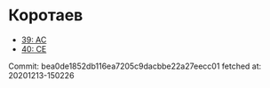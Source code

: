# Коротаев
- [39: AC](39.md)
- [40: CE](40.md)

Commit: bea0de1852db116ea7205c9dacbbe22a27eecc01
 fetched at: 20201213-150226

